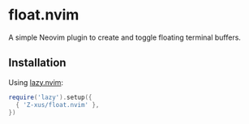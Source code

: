 # float.nvim

A simple Neovim plugin to create and toggle floating terminal buffers.

## Installation

Using [lazy.nvim](https://github.com/folke/lazy.nvim):

```lua
require('lazy').setup({
  { 'Z-xus/float.nvim' },
})
```

